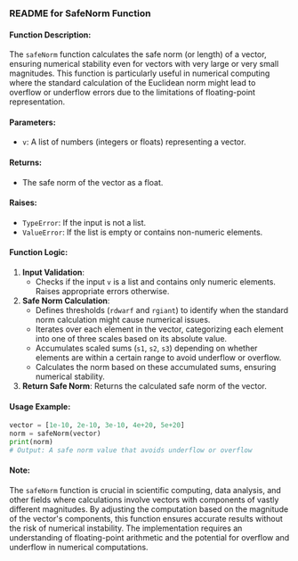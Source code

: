 ### README for SafeNorm Function

#### Function Description:
The `safeNorm` function calculates the safe norm (or length) of a vector, ensuring numerical stability even for vectors with very large or very small magnitudes. This function is particularly useful in numerical computing where the standard calculation of the Euclidean norm might lead to overflow or underflow errors due to the limitations of floating-point representation.

#### Parameters:
- `v`: A list of numbers (integers or floats) representing a vector.

#### Returns:
- The safe norm of the vector as a float.

#### Raises:
- `TypeError`: If the input is not a list.
- `ValueError`: If the list is empty or contains non-numeric elements.

#### Function Logic:
1. **Input Validation**: 
   - Checks if the input `v` is a list and contains only numeric elements. Raises appropriate errors otherwise.
2. **Safe Norm Calculation**:
   - Defines thresholds (`rdwarf` and `rgiant`) to identify when the standard norm calculation might cause numerical issues.
   - Iterates over each element in the vector, categorizing each element into one of three scales based on its absolute value.
   - Accumulates scaled sums (`s1`, `s2`, `s3`) depending on whether elements are within a certain range to avoid underflow or overflow.
   - Calculates the norm based on these accumulated sums, ensuring numerical stability.
3. **Return Safe Norm**: Returns the calculated safe norm of the vector.

#### Usage Example:
```python
vector = [1e-10, 2e-10, 3e-10, 4e+20, 5e+20]
norm = safeNorm(vector)
print(norm)
# Output: A safe norm value that avoids underflow or overflow
```

#### Note:
The `safeNorm` function is crucial in scientific computing, data analysis, and other fields where calculations involve vectors with components of vastly different magnitudes. By adjusting the computation based on the magnitude of the vector's components, this function ensures accurate results without the risk of numerical instability. The implementation requires an understanding of floating-point arithmetic and the potential for overflow and underflow in numerical computations.
